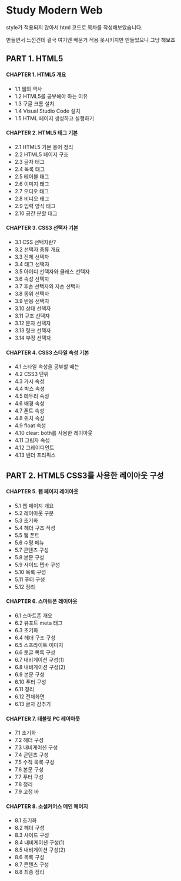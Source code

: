 <body>
  <h1>Study Modern Web</h1>
  <p>style가 적용되지 않아서 html 코드로 목차를 작성해보았습니다.</p>
  <p>만들면서 느낀건데 결국 여기엔 배운거 적용 못시키지만 만들었으니 그냥 해보죠</p>
  <section>
    <h2>PART 1. HTML5</h2>
    <h4>CHAPTER 1. HTML5 개요</h4>
    <ul>
      <li>1.1 웹의 역사</li>
      <li>1.2 HTML5를 공부해야 하는 이유</li>
      <li>1.3 구글 크롬 설치</li>
      <li>1.4 Visual Studio Code 설치</li>
      <li>1.5 HTML 페이지 생성하고 실행하기</li>
    </ul>
    <h4>CHAPTER 2. HTML5 태그 기본</h4>
    <ul>
      <li>2.1 HTML5 기본 용어 정리</li>
      <li>2.2 HTML5 페이지 구조</li>
      <li>2.3 글자 태그</li>
      <li>2.4 목록 태그</li>
      <li>2.5 테이블 태그</li>
      <li>2.6 이미지 태그</li>
      <li>2.7 오디오 태그</li>
      <li>2.8 비디오 태그</li>
      <li>2.9 입력 양식 태그</li>
      <li>2.10 공간 분할 태그</li>
    </ul>
    <h4>CHAPTER 3. CSS3 선택자 기본</h4>
    <ul>
      <li>3.1 CSS 선택자란?</li>
      <li>3.2 선택자 종류 개요</li>
      <li>3.3 전체 선택자</li>
      <li>3.4 태그 선택자</li>
      <li>3.5 아이디 선택자와 클래스 선택자</li>
      <li>3.6 속성 선택자</li>
      <li>3.7 후손 선택자와 자손 선택자</li>
      <li>3.8 동위 선택자</li>
      <li>3.9 반응 선택자</li>
      <li>3.10 상태 선택자</li>
      <li>3.11 구조 선택자</li>
      <li>3.12 문자 선택자</li>
      <li>3.13 링크 선택자</li>
      <li>3.14 부정 선택자</li>
    </ul>
    <h4>CHAPTER 4. CSS3 스타일 속성 기본</h4>
    <ul>
      <li>4.1 스타일 속성을 공부할 때는</li>
      <li>4.2 CSS3 단위</li>
      <li>4.3 가시 속성</li>
      <li>4.4 박스 속성</li>
      <li>4.5 테두리 속성</li>
      <li>4.6 배경 속성</li>
      <li>4.7 폰트 속성</li>
      <li>4.8 위치 속성</li>
      <li>4.9 float 속성</li>
      <li>4.10 clear: both를 사용한 레이아웃</li>
      <li>4.11 그림자 속성</li>
      <li>4.12 그레이디언트</li>
      <li>4.13 벤더 프리픽스</li>
    </ul>
<h2>PART 2. HTML5 CSS3를 사용한 레이아웃 구성</h2>
    <h4>CHAPTER 5. 웹 페이지 레이아웃</h4>
    <ul>
      <li>5.1 웹 페이지 개요</li>
      <li>5.2 레이아웃 구분</li>
      <li>5.3 초기화</li>
      <li>5.4 헤더 구조 작성</li>
      <li>5.5 웹 폰트</li>
      <li>5.6 수평 메뉴</li>
      <li>5.7 콘텐츠 구성</li>
      <li>5.8 본문 구성</li>
      <li>5.9 사이드 탭바 구성</li>
      <li>5.10 목록 구성</li>
      <li>5.11 푸터 구성</li>
      <li>5.12 정리</li>
    </ul>
    <h4>CHAPTER 6. 스마트폰 레이아웃</h4>
    <ul>
      <li>6.1 스마트폰 개요</li>
      <li>6.2 뷰포트 meta 태그</li>
      <li>6.3 초기화</li>
      <li>6.4 헤더 구조 구성</li>
      <li>6.5 스프라이트 이미지</li>
      <li>6.6 토글 목록 구성</li>
      <li>6.7 내비게이션 구성(1)</li>
      <li>6.8 내비게이션 구성(2)</li>
      <li>6.9 본문 구성</li>
      <li>6.10 푸터 구성</li>
      <li>6.11 정리</li>
      <li>6.12 전체화면</li>
      <li>6.13 글자 감추기</li>
    </ul>
    <h4>CHAPTER 7. 태블릿 PC 레이아웃</h4>
    <ul>
      <li>7.1 초기화</li>
      <li>7.2 헤더 구성</li>
      <li>7.3 내비게이션 구성</li>
      <li>7.4 콘텐츠 구성</li>
      <li>7.5 수직 목록 구성</li>
      <li>7.6 본문 구성</li>
      <li>7.7 푸터 구성</li>
      <li>7.8 정리</li>
      <li>7.9 고정 바</li>
    </ul>
    <h4>CHAPTER 8. 소셜커머스 메인 페이지</h4>
    <ul>
      <li>8.1 초기화</li>
      <li>8.2 헤더 구성</li>
      <li>8.3 사이드 구성</li>
      <li>8.4 내비게이션 구성(1)</li>
      <li>8.5 내비게이션 구성(2)</li>
      <li>8.6 목록 구성</li>
      <li>8.7 콘텐츠 구성</li>
      <li>8.8 최종 정리</li>
    </ul>
  </section>
</body>
